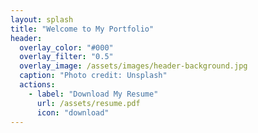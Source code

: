 ```yaml
---
layout: splash
title: "Welcome to My Portfolio"
header:
  overlay_color: "#000"
  overlay_filter: "0.5"
  overlay_image: /assets/images/header-background.jpg
  caption: "Photo credit: Unsplash"
  actions:
    - label: "Download My Resume"
      url: /assets/resume.pdf
      icon: "download"
---
```

